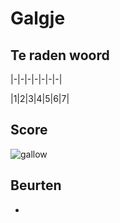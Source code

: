 # Galgje

## Te raden woord

|-|-|-|-|-|-|-|

|1|2|3|4|5|6|7|

## Score
![gallow](./images/1.png)

## Beurten
* 